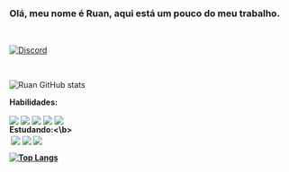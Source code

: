 ### Olá, meu nome é Ruan, aqui está um pouco do meu trabalho.
</br>

[![Discord](https://img.shields.io/badge/Discord-7289DA?style=for-the-badge&logo=discord&logoColor=white)](https://discord.gg/zFvzRZweMx)

</br>

![Ruan GitHub stats](https://github-readme-stats.vercel.app/api?username=RuanV-S&show_icons=true&theme=onedark)

<b>Habilidades:</b>
<div style="display: inline_block">
    <img align="center" src="https://img.shields.io/badge/HTML5-E34F26?style=for-the-badge&logo=html5&logoColor=white" />
    <img align="center" src="https://img.shields.io/badge/CSS3-1572B6?style=for-the-badge&logo=css3&logoColor=white" />
    <img align="center" src="https://img.shields.io/badge/JavaScript-F7DF1E?style=for-the-badge&logo=javascript&logoColor=black" />
    <img align="center" src="https://img.shields.io/badge/Node.js-43853D?style=for-the-badge&logo=node.js&logoColor=white" />   
    <img align="center" src="https://img.shields.io/badge/MongoDB-4EA94B?style=for-the-badge&logo=mongodb&logoColor=white" />   
</div>
<b>Estudando:<\b>
<div style="display: inline_block">
    <img align="center" scr="https://img.shields.io/badge/TypeScript-007ACC?style=for-the-badge&logo=typescript&logoColor=white" />   
    <img align="center" src="https://img.shields.io/badge/Lua-2C2D72?style=for-the-badge&logo=lua&logoColor=white" />
    <img align="center" src="https://img.shields.io/badge/React-20232A?style=for-the-badge&logo=react&logoColor=61DAFB" />
    <img align="center" src="https://img.shields.io/badge/Bootstrap-563D7C?style=for-the-badge&logo=bootstrap&logoColor=white" />   
</div>

[![Top Langs](https://github-readme-stats.vercel.app/api/top-langs/?username=RuanV-S&layout=compact)](https://github.com/RuanV-S/github-readme-stats)
</br>

